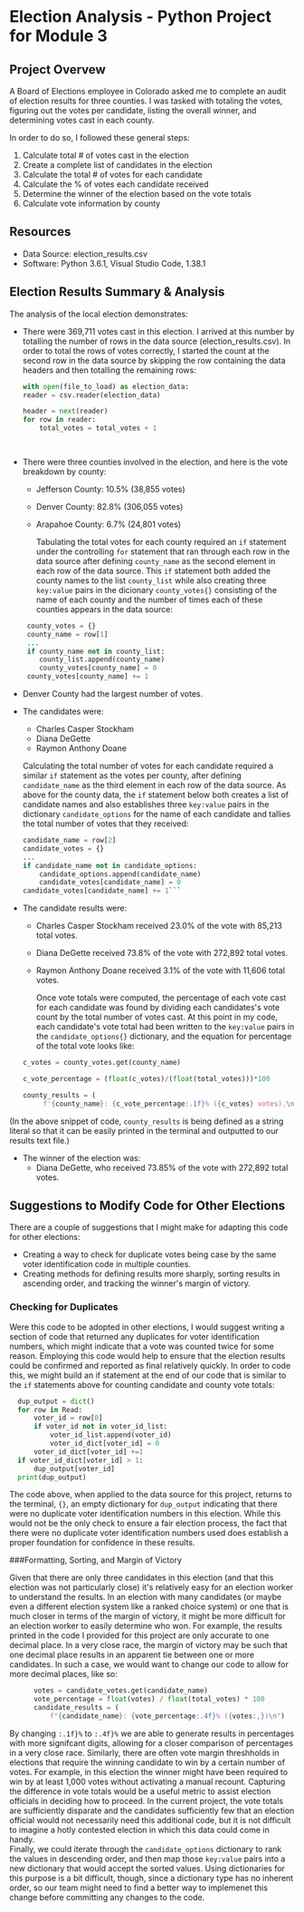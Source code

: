 # Election Analysis - Python Project for Module 3

## Project Overvew
A Board of Elections employee in Colorado asked me to complete an audit of election results for three counties. I was tasked with totaling the votes, figuring out the votes per candidate, listing the overall winner, and determining votes cast in each county. 

In order to do so, I followed these general steps: 

  1. Calculate total # of votes cast in the election
  2. Create a complete list of candidates in the election 
  3. Calculate the total # of votes for each candidate
  4. Calculate the % of votes each candidate received
  5. Determine the winner of the election based on the vote totals
  6. Calculate vote information by county

## Resources
- Data Source: election_results.csv
- Software: Python 3.6.1, Visual Studio Code, 1.38.1

## Election Results Summary & Analysis
The analysis of the local election demonstrates: 

  - There were 369,711 votes cast in this election. 
    I arrived at this number by totalling the number of rows in the data source (election_results.csv). In order to total the rows of votes correctly, I started the count at the second row in the data source by skipping the row containing the data headers and then totalling the remaining rows:
    
    ```python
    with open(file_to_load) as election_data:
    reader = csv.reader(election_data)

    header = next(reader)
    for row in reader:
        total_votes = total_votes + 1
    
  
  - There were three counties involved in the election, and here is the vote breakdown by county:
      - Jefferson County: 10.5% (38,855 votes)
      - Denver County: 82.8% (306,055 votes) 
      - Arapahoe County: 6.7% (24,801 votes)
      
        Tabulating the total votes for each county required an `if`  statement under the controlling `for` statement that ran through each row in the data source after defining `county_name` as the second element in each row of the data source. This `if` statement both added the county names to the list `county_list` while also creating three `key:value` pairs in the dicionary `county_votes{}` consisting of the name of each county and the number of times each of these counties appears in the data source: 
        
     ```python
      county_votes = {}
      county_name = row[1]
      ...
      if county_name not in county_list:        
         county_list.append(county_name)
         county_votes[county_name] = 0
      county_votes[county_name] += 1
    ```
  - Denver County had the largest number of votes. 
  
  - The candidates were: 
      - Charles Casper Stockham 
      - Diana DeGette
      - Raymon Anthony Doane
      
       Calculating the total number of votes for each candidate required a similar `if` statement as the votes per county, after defining `candidate_name` as the third element in each row of the data source. As above for the county data, the `if` statement below both creates a list of candidate names and also establishes three `key:value` pairs in the dictionary `candidate_options` for the name of each candidate and tallies the total number of votes that they received:
       
      ```python
      candidate_name = row[2]
      candidate_votes = {}
      ...
      if candidate_name not in candidate_options:        
          candidate_options.append(candidate_name)
          candidate_votes[candidate_name] = 0
      candidate_votes[candidate_name] += 1``` 
      
     
  - The candidate results were: 

      - Charles Casper Stockham received 23.0% of the vote with 85,213 total votes.
      - Diana DeGette received 73.8% of the vote with 272,892 total votes. 
      - Raymon Anthony Doane received 3.1% of the vote with 11,606 total votes. 
      
        Once vote totals were computed, the percentage of each vote cast for each candidate was found by dividing each candidates's vote count by the total number of votes cast. At this point in my code, each candidate's vote total had been written to the `key:value` pairs in the `candidate_options{}` dictionary, and the equation for percentage of the total vote looks like: 
       
       ```python
       c_votes = county_votes.get(county_name)
       
       c_vote_percentage = (float(c_votes)/(float(total_votes)))*100
       
       county_results = (
            f'{county_name}: {c_vote_percentage:.1f}% ({c_votes} votes).\n')
       
  (In the above snippet of code, `county_results` is being defined as a string literal so that it can be easily printed in the terminal and outputted to our results text file.) 
  
  - The winner of the election was:
      - Diana DeGette, who received 73.85% of the vote with 272,892 total votes. 
        
        

## Suggestions to Modify Code for Other Elections

There are a couple of suggestions that I might make for adapting this code for other elections:
  - Creating a way to check for duplicate votes being case by the same voter identification code in multiple counties.
  - Creating methods for defining results more sharply, sorting results in ascending order, and tracking the winner's margin of victory. 

### Checking for Duplicates
  Were this code to be adopted in other elections, I would suggest writing a section of code that returned any duplicates for voter identification numbers, which might indicate that a vote was counted twice for some reason. Employing this code would help to ensure that the election results could be confirmed and reported as final relatively quickly. In order to code this, we might build an if statement at the end of our code that is similar to the `if` statements above for counting candidate and county vote totals: 
  
  ```python    
    dup_output = dict()
    for row in Read:
        voter_id = row[0]
        if voter_id not in voter_id_list: 
            voter_id_list.append(voter_id)
            voter_id_dict[voter_id] = 0
        voter_id_dict[voter_id] +=1
    if voter_id_dict[voter_id] > 1:
        dup_output[voter_id]
    print(dup_output)
   ``` 
    
   The code above, when applied to the data source for this project, returns to the terminal, `{}`, an empty dictionary for `dup_output` indicating that there were no duplicate voter identification numbers in this election. While this would not be the only check to ensure a fair election process, the fact that there were no duplicate voter identification numbers used does establish a proper foundation for confidence in these results. 
  
###Formatting, Sorting, and Margin of Victory
  
  Given that there are only three candidates in this election (and that this election was not particularly close) it's relatively easy for an election worker to understand the results. In an election with many candidates (or maybe even a different election system like a ranked choice system) or one that is much closer in terms of the margin of victory, it might be more difficult for an election worker to easily determine who won. For example, the results printed in the code I provided for this project are only accurate to one decimal place. In a very close race, the margin of victory may be such that one decimal place results in an apparent tie between one or more candidates. In such a case, we would want to change our code to allow for more decimal places, like so: 
  ```python     
        votes = candidate_votes.get(candidate_name)
        vote_percentage = float(votes) / float(total_votes) * 100
        candidate_results = (
            f"{candidate_name}: {vote_percentage:.4f}% ({votes:,})\n")
  ```
  By changing `:.1f}%` to `:.4f}%` we are able to generate results in percentages with more signifcant digits, allowing for a closer comparison of percentages in a very close race. 
  Similarly, there are often vote margin threshholds in elections that require the winning candidate to win by a certain number of votes. For example, in this election the winner might have been required to win by at least 1,000 votes without activating a manual recount. Capturing the difference in vote totals would be a useful metric to assist election officials in deciding how to proceed. In the current project, the vote totals are sufficiently disparate and the candidates sufficiently few that an election official would not necessarily need this additional code, but it is not difficult to imagine a hotly contested election in which this data could come in handy.      
  Finally, we could iterate through the `candidate_options` dictionary to rank the values in descending order, and then map those `key:value` pairs into a new dictionary that would accept the sorted values. Using dictionaries for this purpose is a bit difficult, though, since a dictionary type has no inherent order, so our team might need to find a better way to implemenet this change before committing any changes to the code. 
